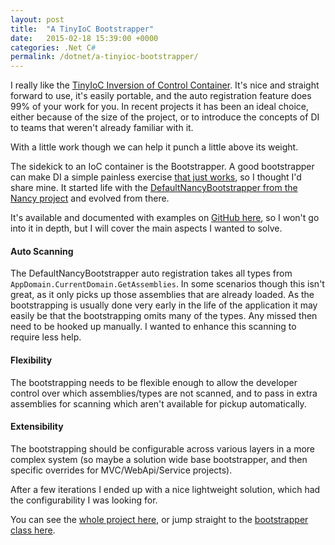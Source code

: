 ```yaml
---
layout: post
title:  "A TinyIoC Bootstrapper"
date:   2015-02-18 15:39:00 +0000
categories: .Net C#
permalink: /dotnet/a-tinyioc-bootstrapper/
---
```


I really like the [TinyIoC Inversion of Control Container](https://github.com/grumpydev/TinyIoC). It's nice and straight forward to use, it's easily portable, and the auto registration feature does 99% of your work for you. In recent projects it has been an ideal choice, either because of the size of the project, or to introduce the concepts of DI to teams that weren't already familiar with it.

With a little work though we can help it punch a little above its weight.

The sidekick to an IoC container is the Bootstrapper. A good bootstrapper can make DI a simple painless exercise [that just works](https://github.com/NancyFx/Nancy#the-super-duper-happy-path), so I thought I'd share mine. It started life with the [DefaultNancyBootstrapper from the Nancy project](https://github.com/NancyFx/Nancy/blob/master/src/Nancy/DefaultNancyBootstrapper.cs) and evolved from there.

It's available and documented with examples on [GitHub here](https://github.com/jonegerton/TinyIoC.Bootstrapper), so I won't go into it in depth, but I will cover the main aspects I wanted to solve.

#### Auto Scanning
The DefaultNancyBootstrapper auto registration takes all types from `AppDomain.CurrentDomain.GetAssemblies`. In some scenarios though this isn't great, as it only picks up those assemblies that are already loaded. As the bootstrapping is usually done very early in the life of the application it may easily be that the bootstrapping omits many of the types. Any missed then need to be hooked up manually. I wanted to enhance this scanning to require less help.

#### Flexibility
The bootstrapping needs to be flexible enough to allow the developer control over which assemblies/types are not scanned, and to pass in extra assemblies for scanning which aren't available for pickup automatically.

#### Extensibility
The bootstrapping should be configurable across various layers in a more complex system (so maybe a solution wide base bootstrapper, and then specific overrides for MVC/WebApi/Service projects).

After a few iterations I ended up with a nice lightweight solution, which had the configurability I was looking for.

You can see the [whole project here](https://github.com/jonegerton/TinyIoC.Bootstrapper), or jump straight to the [bootstrapper class here](https://github.com/jonegerton/TinyIoC.Bootstrapper/blob/master/TinyIoC.Bootstrapper/Bootstrapper.cs).